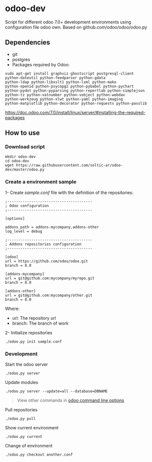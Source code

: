 # odoo-dev

Script for different odoo 7.0+ development environments using configuration file odoo own.
Based on github.com/odoo/odoo/odoo.py

## Dependencies

* git
* postgres
* Packages required by Odoo:
```
sudo apt-get install graphviz ghostscript postgresql-client
python-dateutil python-feedparser python-gdata
python-ldap python-libxslt1 python-lxml python-mako
python-openid python-psycopg2 python-pybabel python-pychart
python-pydot python-pyparsing python-reportlab python-simplejson
python-tz python-vatnumber python-vobject python-webdav
python-werkzeug python-xlwt python-yaml python-imaging
python-matplotlib python-decorator python-requests python-passlib
```

https://doc.odoo.com/7.0/install/linux/server/#installing-the-required-packages

## How to use

### Download script

```
mkdir odoo-dev
cd odoo-dev
wget https://raw.githubusercontent.com/soltic-ar/odoo-dev/master/odoo.py
```

### Create a environment **sample**

1- Create *sample.conf* file with the definition of the repositories:

```
;---------------------------------------
; Odoo configuration
;---------------------------------------

[options]

addons_path = addons-mycompany,addons-other
log_level = debug

;---------------------------------------
; Addons repositories configuration
;---------------------------------------

[odoo]
url = https://github.com/odoo/odoo.git
branch = 8.0

[addons-mycompany]
url = git@github.com:mycompany/myrepo.git
branch = 8.0

[addons-other]
url = git@github.com:mycompany/other.git
branch = 8.0

```

Where:

* url: The repository url
* branch: The branch of work

2- Initialize repositories

`./odoo.py init sample.conf`
 
### Development

Start the odoo server

`./odoo.py server`

Update modules

`./odoo.py server --update=all --database=DBNAME`

> View other commands in [odoo command line options](https://doc.odoo.com/trunk/server/01_getting_started/#command-line-options)

Pull repositories

`./odoo.py pull`

Show current environment

`./odoo.py current`

Change of environment

`./odoo.py checkout another.conf`

